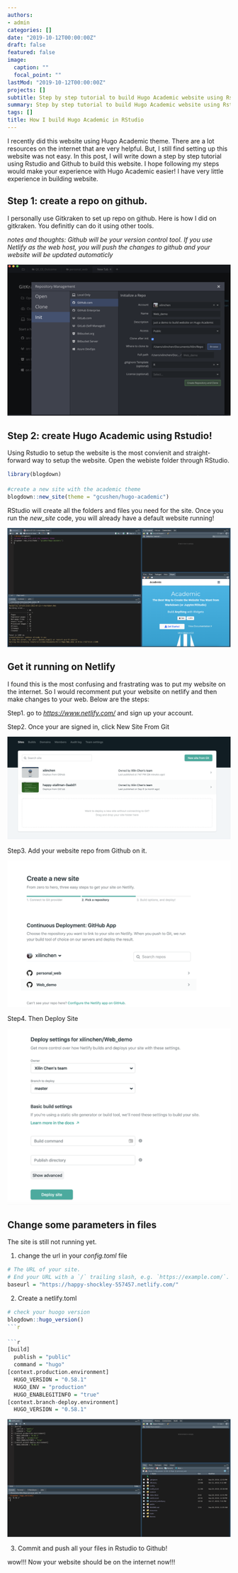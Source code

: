 ```yaml
---
authors:
- admin
categories: []
date: "2019-10-12T00:00:00Z"
draft: false
featured: false
image:
  caption: ""
  focal_point: ""
lastMod: "2019-10-12T00:00:00Z"
projects: []
subtitle: Step by step tutorial to build Hugo Academic website using Rstudio
summary: Step by step tutorial to build Hugo Academic website using Rstudio
tags: []
title: How I build Hugo Academic in RStudio
---
```


I recently did this website using Hugo Academic theme. There are a lot resources on the internet that are very helpful. But, I still find setting up this website was not easy. In this post, I will write down a step by step tutorial using Rstudio and Github to build this website. I hope following my steps would make your experience with Hugo Academic easier! I have very little experience in building website. 


## Step 1: create a repo on github.

I personally use Gitkraken to set up repo on github. Here is how I did on gitkraken. You definitly can do it using other tools.

*notes and thoughts: Github will be your version control tool. If you use Netlify as the web host, you will push the changes to github and your website will be updated automaticly*

![create repo and clone](./repo_github.png)

## Step 2: create Hugo Academic using Rstudio!

Using Rstudio to setup the website is the most convienit and straight-forward way to setup the website. Open the webiste folder through RStudio.

```r
library(blogdown)

#create a new site with the academic theme
blogdown::new_site(theme = "gcushen/hugo-academic")
```

RStudio will create all the folders and files you need for the site. Once you run the *new_site* code, you will already have a default website running!


![](./default_web.png)

## Get it running on Netlify

I found this is the most confusing and frastrating was to put my website on the internet. So I would recomment put your website on netlify and then make changes to your web. Below are the steps:

Step1. go to *https://www.netlify.com/* and sign up your account.

Step2. Once your are signed in, click New Site From Git

![](./build_new_web.png)

Step3. Add your website repo from Github on it. 

![](./net2.png)

Step4. Then Deploy Site

![](./deploy.png)


## Change some parameters in files

The site is still not running yet.

1. change the url in your *config.toml* file 

```r
# The URL of your site.
# End your URL with a `/` trailing slash, e.g. `https://example.com/`.
baseurl = "https://happy-shockley-557457.netlify.com/"
```

2. Create a netlify.toml

```r
# check your huogo version
blogdown::hugo_version()
```r

```r
[build]
  publish = "public"
  command = "hugo"
[context.production.environment]
  HUGO_VERSION = "0.58.1"
  HUGO_ENV = "production"
  HUGO_ENABLEGITINFO = "true"
[context.branch-deploy.environment]
  HUGO_VERSION = "0.58.1"
```

![](./netlify.png)

3. Commit and push all your files in Rstudio to Github!

wow!!! Now your website should be on the internet now!!!





